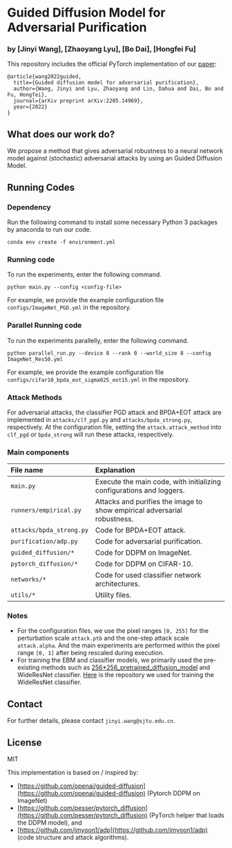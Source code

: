 # Guided Diffusion Model for Adversarial Purification
### by [Jinyi Wang], [Zhaoyang Lyu], [Bo Dai], [Hongfei Fu]

This repository includes the official PyTorch implementation of our [paper](https://arxiv.org/abs/2205.14969):

```
@article{wang2022guided,
  title={Guided diffusion model for adversarial purification},
  author={Wang, Jinyi and Lyu, Zhaoyang and Lin, Dahua and Dai, Bo and Fu, Hongfei},
  journal={arXiv preprint arXiv:2205.14969},
  year={2022}
}
```


## What does our work do?
We propose a method that gives adversarial robustness to a neural network model against (stochastic) adversarial attacks by using an Guided Diffusion Model.

## Running Codes
### Dependency
Run the following command to install some necessary Python 3 packages by anaconda to run our code.
```
conda env create -f environment.yml
```

### Running code
To run the experiments, enter the following command.
```
python main.py --config <config-file>
```
For example, we provide the example configuration file `configs/ImageNet_PGD.yml` in the repository.

### Parallel Running code
To run the experiments parallelly, enter the following command.
```
python parallel_run.py --device 8 --rank 0 --world_size 8 --config ImageNet_Res50.yml
```
For example, we provide the example configuration file `configs/cifar10_bpda_eot_sigma025_eot15.yml` in the repository.

### Attack Methods
For adversarial attacks, the classifier PGD attack and BPDA+EOT attack are implemented in `attacks/clf_pgd.py` and `attacks/bpda_strong.py`, respectively. At the configuration file, setting the `attack.attack_method` into `clf_pgd` or `bpda_strong` will run these attacks, respectively.


### Main components
| File name | Explanation | 
|:-|:-|
| `main.py` | Execute the main code, with initializing configurations and loggers. |
| `runners/empirical.py` | Attacks and purifies the image to show empirical adversarial robustness. |
| `attacks/bpda_strong.py` | Code for BPDA+EOT attack. |
| `purification/adp.py` | Code for adversarial purification. |
| `guided_diffusion/*` | Code for DDPM on ImageNet. |
| `pytorch_diffusion/*` | Code for DDPM on CIFAR-10. |
| `networks/*` | Code for used classifier network architectures. |
| `utils/*` | Utility files. |

### Notes
* For the configuration files, we use the pixel ranges `[0, 255]` for the perturbation scale `attack.ptb` and the one-step attack scale `attack.alpha`. And the main experiments are performed within the pixel range `[0, 1]` after being rescaled during execution.
* For training the EBM and classifier models, we primarily used the pre-existing methods such as [256*256_pretrained_diffusion_model](https://openaipublic.blob.core.windows.net/diffusion/jul-2021/256x256_diffusion_uncond.pt) and WideResNet classifier. [Here](https://github.com/meliketoy/wide-resnet.pytorch) is the repository we used for training the WideResNet classifier. 


## Contact
For further details, please contact `jinyi.wang@sjtu.edu.cn`.

## License
MIT

This implementation is based on / inspired by:

- [https://github.com/openai/guided-diffusion](https://github.com/openai/guided-diffusion) (Pytorch DDPM on ImageNet)
- [https://github.com/pesser/pytorch_diffusion](https://github.com/pesser/pytorch_diffusion) (PyTorch helper that loads the DDPM model), and
- [https://github.com/jmyoon1/adp](https://github.com/jmyoon1/adp) (code structure and attack algorithms).
